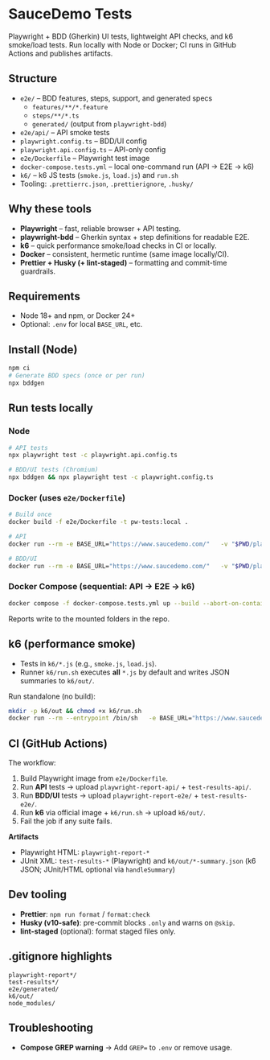 # SauceDemo Tests

Playwright + BDD (Gherkin) UI tests, lightweight API checks, and k6 smoke/load tests. Run locally with Node or Docker; CI runs in GitHub Actions and publishes artifacts.

## Structure

- `e2e/` – BDD features, steps, support, and generated specs  
  - `features/**/*.feature`  
  - `steps/**/*.ts`  
  - `generated/` (output from `playwright-bdd`)
- `e2e/api/` – API smoke tests
- `playwright.config.ts` – BDD/UI config
- `playwright.api.config.ts` – API-only config
- `e2e/Dockerfile` – Playwright test image
- `docker-compose.tests.yml` – local one-command run (API → E2E → k6)
- `k6/` – k6 JS tests (`smoke.js`, `load.js`) and `run.sh`
- Tooling: `.prettierrc.json`, `.prettierignore`, `.husky/`

## Why these tools

- **Playwright** – fast, reliable browser + API testing.
- **playwright-bdd** – Gherkin syntax + step definitions for readable E2E.
- **k6** – quick performance smoke/load checks in CI or locally.
- **Docker** – consistent, hermetic runtime (same image locally/CI).
- **Prettier + Husky (+ lint-staged)** – formatting and commit-time guardrails.

## Requirements

- Node 18+ and npm, or Docker 24+  
- Optional: `.env` for local `BASE_URL`, etc.

## Install (Node)

```bash
npm ci
# Generate BDD specs (once or per run)
npx bddgen
```

## Run tests locally

### Node

```bash
# API tests
npx playwright test -c playwright.api.config.ts

# BDD/UI tests (Chromium)
npx bddgen && npx playwright test -c playwright.config.ts
```

### Docker (uses `e2e/Dockerfile`)

```bash
# Build once
docker build -f e2e/Dockerfile -t pw-tests:local .

# API
docker run --rm -e BASE_URL="https://www.saucedemo.com/"   -v "$PWD/playwright-report-api:/app/playwright-report"   -v "$PWD/test-results-api:/app/test-results"   pw-tests:local npx playwright test -c playwright.api.config.ts

# BDD/UI
docker run --rm -e BASE_URL="https://www.saucedemo.com/"   -v "$PWD/playwright-report-e2e:/app/playwright-report"   -v "$PWD/test-results-e2e:/app/test-results"   pw-tests:local sh -lc "npx bddgen && npx playwright test -c playwright.config.ts"
```

### Docker Compose (sequential: API → E2E → k6)

```bash
docker compose -f docker-compose.tests.yml up --build --abort-on-container-exit --exit-code-from k6-all k6-all
```

Reports write to the mounted folders in the repo.

## k6 (performance smoke)

- Tests in `k6/*.js` (e.g., `smoke.js`, `load.js`).
- Runner `k6/run.sh` executes **all** `*.js` by default and writes JSON summaries to `k6/out/`.

Run standalone (no build):

```bash
mkdir -p k6/out && chmod +x k6/run.sh
docker run --rm --entrypoint /bin/sh   -e BASE_URL="https://www.saucedemo.com/" -e K6_TEST=all   -v "$PWD/k6:/scripts" grafana/k6:latest /scripts/run.sh
```

## CI (GitHub Actions)

The workflow:

1. Build Playwright image from `e2e/Dockerfile`.
2. Run **API** tests → upload `playwright-report-api/` + `test-results-api/`.
3. Run **BDD/UI** tests → upload `playwright-report-e2e/` + `test-results-e2e/`.
4. Run **k6** via official image + `k6/run.sh` → upload `k6/out/`.
5. Fail the job if any suite fails.

**Artifacts**

- Playwright HTML: `playwright-report-*`
- JUnit XML: `test-results-*` (Playwright) and `k6/out/*-summary.json` (k6 JSON; JUnit/HTML optional via `handleSummary`)

## Dev tooling

- **Prettier**: `npm run format` / `format:check`
- **Husky (v10-safe)**: pre-commit blocks `.only` and warns on `@skip`.
- **lint-staged** (optional): format staged files only.

## .gitignore highlights

```
playwright-report*/
test-results*/
e2e/generated/
k6/out/
node_modules/
```

## Troubleshooting

- **Compose GREP warning** → Add `GREP=` to `.env` or remove usage.
